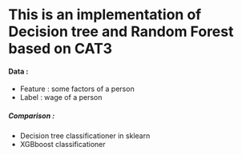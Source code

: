 # This is an implementation of Decision tree and Random Forest based on CAT3

#### Data : 

- Feature : some factors of a person
- Label : wage of a person

##### Comparison :

- Decision tree classificationer in sklearn
- XGBboost classificationer